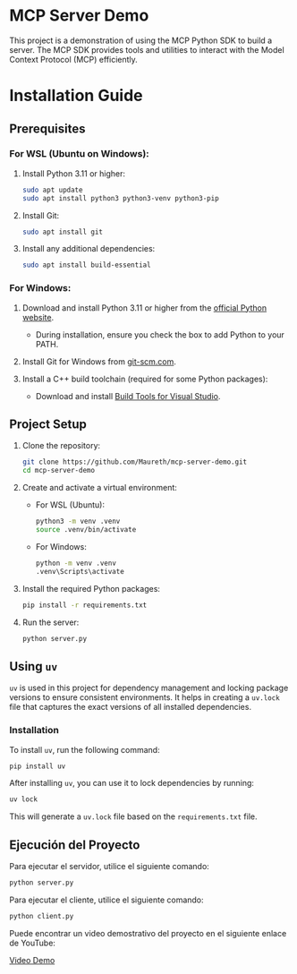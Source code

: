 # MCP Server Demo

This project is a demonstration of using the MCP Python SDK to build a server. The MCP SDK provides tools and utilities to interact with the Model Context Protocol (MCP) efficiently.

# Installation Guide

## Prerequisites

### For WSL (Ubuntu on Windows):
1. Install Python 3.11 or higher:
   ```bash
   sudo apt update
   sudo apt install python3 python3-venv python3-pip
   ```

2. Install Git:
   ```bash
   sudo apt install git
   ```

3. Install any additional dependencies:
   ```bash
   sudo apt install build-essential
   ```

### For Windows:
1. Download and install Python 3.11 or higher from the [official Python website](https://www.python.org/downloads/).
   - During installation, ensure you check the box to add Python to your PATH.

2. Install Git for Windows from [git-scm.com](https://git-scm.com/).

3. Install a C++ build toolchain (required for some Python packages):
   - Download and install [Build Tools for Visual Studio](https://visualstudio.microsoft.com/visual-cpp-build-tools/).

## Project Setup

1. Clone the repository:
   ```bash
   git clone https://github.com/Maureth/mcp-server-demo.git
   cd mcp-server-demo
   ```

2. Create and activate a virtual environment:
   - For WSL (Ubuntu):
     ```bash
     python3 -m venv .venv
     source .venv/bin/activate
     ```
   - For Windows:
     ```cmd
     python -m venv .venv
     .venv\Scripts\activate
     ```

3. Install the required Python packages:
   ```bash
   pip install -r requirements.txt
   ```

4. Run the server:
   ```bash
   python server.py
   ```

## Using `uv`

`uv` is used in this project for dependency management and locking package versions to ensure consistent environments. It helps in creating a `uv.lock` file that captures the exact versions of all installed dependencies.

### Installation

To install `uv`, run the following command:
```bash
pip install uv
```

After installing `uv`, you can use it to lock dependencies by running:
```bash
uv lock
```
This will generate a `uv.lock` file based on the `requirements.txt` file.

## Ejecución del Proyecto

Para ejecutar el servidor, utilice el siguiente comando:

```bash
python server.py
```

Para ejecutar el cliente, utilice el siguiente comando:

```bash
python client.py
```

Puede encontrar un video demostrativo del proyecto en el siguiente enlace de YouTube:

[Video Demo](https://www.youtube.com/watch?v=-WogqfxWBbM)